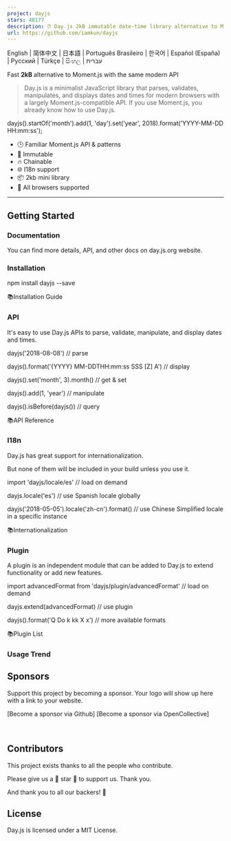 ```yaml
---
project: dayjs
stars: 48177
description: ⏰ Day.js 2kB immutable date-time library alternative to Moment.js with the same modern API
url: https://github.com/iamkun/dayjs
---
```


English | 简体中文 | 日本語 | Português Brasileiro | 한국어 | Español (España) | Русский | Türkçe | සිංහල | עברית

Fast **2kB** alternative to Moment.js with the same modern API

  

> Day.js is a minimalist JavaScript library that parses, validates, manipulates, and displays dates and times for modern browsers with a largely Moment.js-compatible API. If you use Moment.js, you already know how to use Day.js.

dayjs().startOf('month').add(1, 'day').set('year', 2018).format('YYYY-MM-DD HH:mm:ss');

-   🕒 Familiar Moment.js API & patterns
-   💪 Immutable
-   🔥 Chainable
-   🌐 I18n support
-   📦 2kb mini library
-   👫 All browsers supported

* * *

Getting Started
---------------

### Documentation

You can find more details, API, and other docs on day.js.org website.

### Installation

npm install dayjs --save

📚Installation Guide

### API

It's easy to use Day.js APIs to parse, validate, manipulate, and display dates and times.

dayjs('2018-08-08') // parse

dayjs().format('{YYYY} MM-DDTHH:mm:ss SSS \[Z\] A') // display

dayjs().set('month', 3).month() // get & set

dayjs().add(1, 'year') // manipulate

dayjs().isBefore(dayjs()) // query

📚API Reference

### I18n

Day.js has great support for internationalization.

But none of them will be included in your build unless you use it.

import 'dayjs/locale/es' // load on demand

dayjs.locale('es') // use Spanish locale globally

dayjs('2018-05-05').locale('zh-cn').format() // use Chinese Simplified locale in a specific instance

📚Internationalization

### Plugin

A plugin is an independent module that can be added to Day.js to extend functionality or add new features.

import advancedFormat from 'dayjs/plugin/advancedFormat' // load on demand

dayjs.extend(advancedFormat) // use plugin

dayjs().format('Q Do k kk X x') // more available formats

📚Plugin List

### Usage Trend

Sponsors
--------

Support this project by becoming a sponsor. Your logo will show up here with a link to your website.

\[Become a sponsor via Github\] \[Become a sponsor via OpenCollective\]

                                                                                                  

Contributors
------------

This project exists thanks to all the people who contribute.

Please give us a 💖 star 💖 to support us. Thank you.

And thank you to all our backers! 🙏

  

License
-------

Day.js is licensed under a MIT License.
